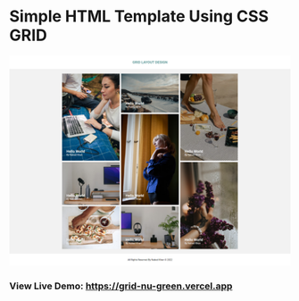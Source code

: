# Simple HTML Template Using CSS GRID

![screenshot](https://github.com/nabedkhan/grid-layout-design/blob/master/screenshot.png)

### View Live Demo: https://grid-nu-green.vercel.app
